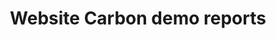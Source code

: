 ---
layout: blocks
title: Website Carbon demo reports
url: website-carbon-demo-reports
hero: 
  title: Website Carbon demo reports
blocks:
  - type: editorial
    direction: ltr
    cta:
      blank: true
      url: https://www.websitecarbon.com/website/demo-hugolify-com/
      text: Discovert report
    background: false
    title: Website carbon calculator
    text: Calculating the carbon emissions of website is somewhat of a challenge,
      but we have been working for many years to develop and refine a
      methodology for this purpose. Our hope is that this will help raise
      awareness and encourage more eco-friendly approaches to be adopted
      throughout the web design industry.
    image:
      src: /images/uploads/websitecarbon.jpg
  - type: gauges
    column: 5
    show_color: true
    background: false
    items:
      - limit: 100
        suffix: "%"
        value: 92
        title: Cleaner
        text: This web page is cleaner than 92 % of web pages tested
---